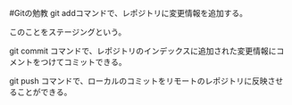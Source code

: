 #Gitの勉教
git addコマンドで、レポジトリに変更情報を追加する。

 このことをステージングという。

git commit コマンドで、レポジトリのインデックスに追加された変更情報にコメントをつけてコミットできる。

git push コマンドで、ローカルのコミットをリモートのレポジトリに反映させることができる。

